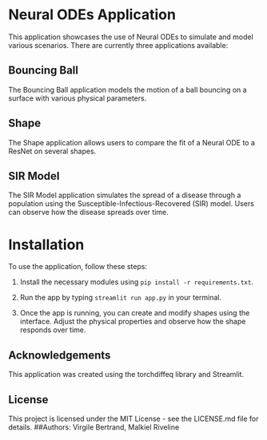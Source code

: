 # Neural ODEs Application

This application showcases the use of Neural ODEs  to simulate and model various scenarios. There are currently three applications available:

## Bouncing Ball
The Bouncing Ball application models the motion of a ball bouncing on a surface with various physical parameters. 

## Shape 
The Shape application allows users to compare the fit of a Neural ODE to a ResNet on several shapes.

## SIR Model
The SIR Model application simulates the spread of a disease through a population using the Susceptible-Infectious-Recovered (SIR) model. Users can observe how the disease spreads over time.

# Installation
To use the application, follow these steps:

1. Install the necessary modules using `pip install -r requirements.txt`.

2. Run the app by typing `streamlit run app.py` in your terminal.

3. Once the app is running, you can create and modify shapes using the interface. Adjust the physical properties and observe how the shape responds over time.

## Acknowledgements

This application was created using the torchdiffeq library and Streamlit. 

## License
This project is licensed under the MIT License - see the LICENSE.md file for details.
##Authors: Virgile Bertrand, Malkiel Riveline
